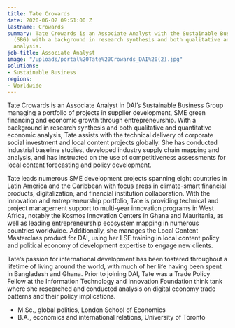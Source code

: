 ```yaml
---
title: Tate Crowards
date: 2020-06-02 09:51:00 Z
lastname: Crowards
summary: Tate Crowards is an Associate Analyst with the Sustainable Business Group
  (SBG) with a background in research synthesis and both qualitative and quantitative
  analysis.
job-title: Associate Analyst
image: "/uploads/portal%20Tate%20Crowards_DAI%20(2).jpg"
solutions:
- Sustainable Business
regions:
- Worldwide
---
```


Tate Crowards is an Associate Analyst in DAI’s Sustainable Business Group managing a portfolio of projects in supplier development, SME green financing and economic growth through entrepreneurship. With a background in research synthesis and both qualitative and quantitative economic analysis, Tate assists with the technical delivery of corporate social investment and local content projects globally. She has conducted industrial baseline studies, developed industry supply chain mapping and analysis, and has instructed on the use of competitiveness assessments for local content forecasting and policy development. 

Tate leads numerous SME development projects spanning eight countries in Latin America and the Caribbean with focus areas in climate-smart financial products, digitalization, and financial institution collaboration. With the innovation and entrepreneurship portfolio, Tate is providing technical and project management support to multi-year innovation programs in West Africa, notably the Kosmos Innovation Centers in Ghana and Mauritania, as well as leading entrepreneurship ecosystem mapping in numerous countries worldwide. Additionally, she manages the Local Content Masterclass product for DAI, using her LSE training in local content policy and political economy of development expertise to engage new clients.   

Tate’s passion for international development has been fostered throughout a lifetime of living around the world, with much of her life having been spent in Bangladesh and Ghana. Prior to joining DAI, Tate was a Trade Policy Fellow at the Information Technology and Innovation Foundation think tank where she researched and conducted analysis on digital economy trade patterns and their policy implications.  

* M.Sc., global politics, London School of Economics 
* B.A., economics and international relations, University of Toronto 